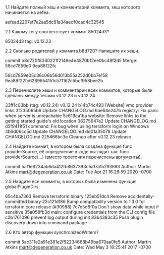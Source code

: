 1.1  Найдите полный хеш и комментарий коммита, хеш которого начинается на aefea.

aefead2207ef7e2aa5dc81a34aedf0cad4c32545

2.1 Какому тегу соответствует коммит 85024d3?

85024d3 tag: v0.12.23

2.2 Сколько родителей у коммита b8d720? Напишите их хеши.

commit b8d720f8340221f2146e4e4870bf2ee0bc48f2d5
Merge: 56cd7859e0 9ea88f22fc

56cd7859e05c36c06b56d013b55a252d0bb7e158
9ea88f22fc6269854151c571162c5bcf958bee2b

2.3 Перечислите хеши и комментарии всех коммитов, которые были сделаны между тегами v0.12.23 и v0.12.24

33ff1c03bb (tag: v0.12.24) v0.12.24
b14b74c493 [Website] vmc provider links
3f235065b9 Update CHANGELOG.md
6ae64e247b registry: Fix panic when server is unreachable
5c619ca1ba website: Remove links to the getting started guide's old location
06275647e2 Update CHANGELOG.md
d5f9411f51 command: Fix bug when using terraform login on Windows
4b6d06cc5d Update CHANGELOG.md
dd01a35078 Update CHANGELOG.md
225466bc3e Cleanup after v0.12.23 release

2.4 Найдите коммит, в котором была создана функция func providerSource, её определение в коде выглядит так: func providerSource(...) (вместо троеточия перечислены аргументы).

commit 5af1e6234ab6da412fb8637393c5a17a1b293663
Author: Martin Atkins <mart@degeneration.co.uk>
Date:   Tue Apr 21 16:28:59 2020 -0700

2.5 Найдите все коммиты, в которых была изменена функция globalPluginDirs.

65c4ba7363 Remove terraform binary
125eb51dc4 Remove accidentally-committed binary
22c121df86 Bump compatibility version to 1.3.0 for terraform core release (#30988)
7c7e5d8f0a Don't show data while input if sensitive
35a058fb3d main: configure credentials from the CLI config file
c0b1761096 prevent log output during init
8364383c35 Push plugin discovery down into command package

2.6 Кто автор функции synchronizedWriters?

commit 5ac311e2a91e381e2f52234668b49ba670aa0fe5
Author: Martin Atkins <mart@degeneration.co.uk>
Date:   Wed May 3 16:25:41 2017 -0700